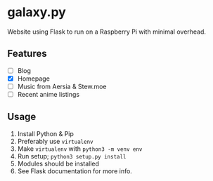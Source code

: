 # galaxy.py
Website using Flask to run on a Raspberry Pi with minimal overhead.

## Features
* [ ] Blog
* [x] Homepage
* [ ] Music from Aersia & Stew.moe
* [ ] Recent anime listings

## Usage
1. Install Python & Pip
2. Preferably use `virtualenv`
3. Make `virtualenv` with `python3 -m venv env`
4. Run setup; `python3 setup.py install`
5. Modules should be installed
6. See Flask documentation for more info.
